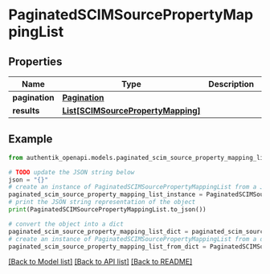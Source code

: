 # PaginatedSCIMSourcePropertyMappingList


## Properties

Name | Type | Description | Notes
------------ | ------------- | ------------- | -------------
**pagination** | [**Pagination**](Pagination.md) |  | 
**results** | [**List[SCIMSourcePropertyMapping]**](SCIMSourcePropertyMapping.md) |  | 

## Example

```python
from authentik_openapi.models.paginated_scim_source_property_mapping_list import PaginatedSCIMSourcePropertyMappingList

# TODO update the JSON string below
json = "{}"
# create an instance of PaginatedSCIMSourcePropertyMappingList from a JSON string
paginated_scim_source_property_mapping_list_instance = PaginatedSCIMSourcePropertyMappingList.from_json(json)
# print the JSON string representation of the object
print(PaginatedSCIMSourcePropertyMappingList.to_json())

# convert the object into a dict
paginated_scim_source_property_mapping_list_dict = paginated_scim_source_property_mapping_list_instance.to_dict()
# create an instance of PaginatedSCIMSourcePropertyMappingList from a dict
paginated_scim_source_property_mapping_list_from_dict = PaginatedSCIMSourcePropertyMappingList.from_dict(paginated_scim_source_property_mapping_list_dict)
```
[[Back to Model list]](../README.md#documentation-for-models) [[Back to API list]](../README.md#documentation-for-api-endpoints) [[Back to README]](../README.md)


